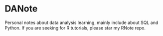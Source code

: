 # DANote
Personal notes about data analysis learning, mainly include about SQL and Python. If you are seeking for R tutorials, please star my RNote repo.
